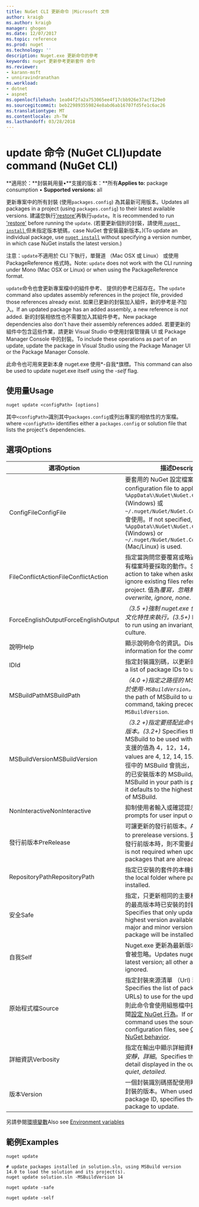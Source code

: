 ```yaml
---
title: NuGet CLI 更新命令 |Microsoft 文件
author: kraigb
ms.author: kraigb
manager: ghogen
ms.date: 12/07/2017
ms.topic: reference
ms.prod: nuget
ms.technology: ''
description: Nuget.exe 更新命令的參考
keywords: nuget 更新參考更新套件 命令
ms.reviewer:
- karann-msft
- unniravindranathan
ms.workload:
- dotnet
- aspnet
ms.openlocfilehash: 1ea04f2fa2a753065ee4f17cbb926e37acf129e0
ms.sourcegitcommit: beb229893559824e8abd6ab16707fd5fe1c6ac26
ms.translationtype: MT
ms.contentlocale: zh-TW
ms.lasthandoff: 03/28/2018
---
```

# <a name="update-command-nuget-cli"></a><span data-ttu-id="f9cc3-104">update 命令 (NuGet CLI)</span><span class="sxs-lookup"><span data-stu-id="f9cc3-104">update command (NuGet CLI)</span></span>

<span data-ttu-id="f9cc3-105">**適用於：**封裝耗用量&bullet;**支援的版本：**所有</span><span class="sxs-lookup"><span data-stu-id="f9cc3-105">**Applies to:** package consumption &bullet; **Supported versions:** all</span></span>

<span data-ttu-id="f9cc3-106">更新專案中的所有封裝 (使用`packages.config`) 為其最新可用版本。</span><span class="sxs-lookup"><span data-stu-id="f9cc3-106">Updates all packages in a project (using `packages.config`) to their latest available versions.</span></span> <span data-ttu-id="f9cc3-107">建議您執行['restore'](cli-ref-restore.md)再執行`update`。</span><span class="sxs-lookup"><span data-stu-id="f9cc3-107">It is recommended to run ['restore'](cli-ref-restore.md) before running the `update`.</span></span> <span data-ttu-id="f9cc3-108">(若要更新個別的封裝，請使用[ `nuget install` ](cli-ref-install.md)但未指定版本號碼，case NuGet 會安裝最新版本。)</span><span class="sxs-lookup"><span data-stu-id="f9cc3-108">(To update an individual package, use [`nuget install`](cli-ref-install.md) without specifying a version number, in which case NuGet installs the latest version.)</span></span>

<span data-ttu-id="f9cc3-109">注意：`update`不適用於 CLI 下執行，單聲道 （Mac OSX 或 Linux） 或使用 PackageReference 格式時。</span><span class="sxs-lookup"><span data-stu-id="f9cc3-109">Note: `update` does not work with the CLI running under Mono (Mac OSX or Linux) or when using the PackageReference format.</span></span>

<span data-ttu-id="f9cc3-110">`update`命令也會更新專案檔中的組件參考、 提供的參考已經存在。</span><span class="sxs-lookup"><span data-stu-id="f9cc3-110">The `update` command also updates assembly references in the project file, provided those references already exist.</span></span> <span data-ttu-id="f9cc3-111">如果已更新的封裝加入組件，新的參考是*不*加入。</span><span class="sxs-lookup"><span data-stu-id="f9cc3-111">If an updated package has an added assembly, a new reference is *not* added.</span></span> <span data-ttu-id="f9cc3-112">新的封裝相依性也不需要加入其組件參考。</span><span class="sxs-lookup"><span data-stu-id="f9cc3-112">New package dependencies also don't have their assembly references added.</span></span> <span data-ttu-id="f9cc3-113">若要更新的組件中包含這些作業，請更新 Visual Studio 中使用封裝管理員 UI 或 Package Manager Console 中的封裝。</span><span class="sxs-lookup"><span data-stu-id="f9cc3-113">To include these operations as part of an update, update the package in Visual Studio using the Package Manager UI or the Package Manager Console.</span></span>

<span data-ttu-id="f9cc3-114">此命令也可用來更新本身 nuget.exe 使用*-自我*旗標。</span><span class="sxs-lookup"><span data-stu-id="f9cc3-114">This command can also be used to update nuget.exe itself using the *-self* flag.</span></span>

## <a name="usage"></a><span data-ttu-id="f9cc3-115">使用量</span><span class="sxs-lookup"><span data-stu-id="f9cc3-115">Usage</span></span>

```cli
nuget update <configPath> [options]
```

<span data-ttu-id="f9cc3-116">其中`<configPath>`識別其中`packages.config`或列出專案的相依性的方案檔。</span><span class="sxs-lookup"><span data-stu-id="f9cc3-116">where `<configPath>` identifies either a `packages.config` or solution file that lists the project's dependencies.</span></span>

## <a name="options"></a><span data-ttu-id="f9cc3-117">選項</span><span class="sxs-lookup"><span data-stu-id="f9cc3-117">Options</span></span>

| <span data-ttu-id="f9cc3-118">選項</span><span class="sxs-lookup"><span data-stu-id="f9cc3-118">Option</span></span> | <span data-ttu-id="f9cc3-119">描述</span><span class="sxs-lookup"><span data-stu-id="f9cc3-119">Description</span></span> |
| --- | --- |
| <span data-ttu-id="f9cc3-120">ConfigFile</span><span class="sxs-lookup"><span data-stu-id="f9cc3-120">ConfigFile</span></span> | <span data-ttu-id="f9cc3-121">要套用的 NuGet 設定檔案。</span><span class="sxs-lookup"><span data-stu-id="f9cc3-121">The NuGet configuration file to apply.</span></span> <span data-ttu-id="f9cc3-122">如果未指定， `%AppData%\NuGet\NuGet.Config` (Windows) 或`~/.nuget/NuGet/NuGet.Config`(Mac/Linux) 會使用。</span><span class="sxs-lookup"><span data-stu-id="f9cc3-122">If not specified, `%AppData%\NuGet\NuGet.Config` (Windows) or `~/.nuget/NuGet/NuGet.Config` (Mac/Linux) is used.</span></span>|
| <span data-ttu-id="f9cc3-123">FileConflictAction</span><span class="sxs-lookup"><span data-stu-id="f9cc3-123">FileConflictAction</span></span> | <span data-ttu-id="f9cc3-124">指定當詢問您要覆寫或略過專案所參考的現有檔案時要採取的動作。</span><span class="sxs-lookup"><span data-stu-id="f9cc3-124">Specifies the action to take when asked to overwrite or ignore existing files referenced by the project.</span></span> <span data-ttu-id="f9cc3-125">值為*覆寫，忽略無*。</span><span class="sxs-lookup"><span data-stu-id="f9cc3-125">Values are *overwrite, ignore, none*.</span></span> |
| <span data-ttu-id="f9cc3-126">ForceEnglishOutput</span><span class="sxs-lookup"><span data-stu-id="f9cc3-126">ForceEnglishOutput</span></span> | <span data-ttu-id="f9cc3-127">*（3.5 +)*強制 nuget.exe 使用不變，英文的文化特性來執行。</span><span class="sxs-lookup"><span data-stu-id="f9cc3-127">*(3.5+)* Forces nuget.exe to run using an invariant, English-based culture.</span></span> |
| <span data-ttu-id="f9cc3-128">說明</span><span class="sxs-lookup"><span data-stu-id="f9cc3-128">Help</span></span> | <span data-ttu-id="f9cc3-129">顯示說明命令的資訊。</span><span class="sxs-lookup"><span data-stu-id="f9cc3-129">Displays help information for the command.</span></span> |
| <span data-ttu-id="f9cc3-130">ID</span><span class="sxs-lookup"><span data-stu-id="f9cc3-130">Id</span></span> | <span data-ttu-id="f9cc3-131">指定封裝識別碼，以更新的清單。</span><span class="sxs-lookup"><span data-stu-id="f9cc3-131">Specifies a list of package IDs to update.</span></span> |
| <span data-ttu-id="f9cc3-132">MSBuildPath</span><span class="sxs-lookup"><span data-stu-id="f9cc3-132">MSBuildPath</span></span> | <span data-ttu-id="f9cc3-133">*（4.0 +)*指定之路徑的 MSBuild 命令，優先於使用`-MSBuildVersion`。</span><span class="sxs-lookup"><span data-stu-id="f9cc3-133">*(4.0+)* Specifies the path of MSBuild to use with the command, taking precedence over `-MSBuildVersion`.</span></span> |
| <span data-ttu-id="f9cc3-134">MSBuildVersion</span><span class="sxs-lookup"><span data-stu-id="f9cc3-134">MSBuildVersion</span></span> | <span data-ttu-id="f9cc3-135">*（3.2 +)*指定要搭配此命令使用 MSBuild 的版本。</span><span class="sxs-lookup"><span data-stu-id="f9cc3-135">*(3.2+)* Specifies the version of MSBuild to be used with this command.</span></span> <span data-ttu-id="f9cc3-136">支援的值為 4，12，14，15。</span><span class="sxs-lookup"><span data-stu-id="f9cc3-136">Supported values are 4, 12, 14, 15.</span></span> <span data-ttu-id="f9cc3-137">根據預設，在路徑中的 MSBuild 會挑出，否則，預設為最高的已安裝版本的 MSBuild。</span><span class="sxs-lookup"><span data-stu-id="f9cc3-137">By default the MSBuild in your path is picked, otherwise it defaults to the highest installed version of MSBuild.</span></span> |
| <span data-ttu-id="f9cc3-138">NonInteractive</span><span class="sxs-lookup"><span data-stu-id="f9cc3-138">NonInteractive</span></span> | <span data-ttu-id="f9cc3-139">抑制使用者輸入或確認提示。</span><span class="sxs-lookup"><span data-stu-id="f9cc3-139">Suppresses prompts for user input or confirmations.</span></span> |
| <span data-ttu-id="f9cc3-140">發行前版本</span><span class="sxs-lookup"><span data-stu-id="f9cc3-140">PreRelease</span></span> | <span data-ttu-id="f9cc3-141">可讓更新的發行前版本。</span><span class="sxs-lookup"><span data-stu-id="f9cc3-141">Allows updating to prerelease versions.</span></span> <span data-ttu-id="f9cc3-142">更新已安裝的套件發行前版本時，則不需要此旗標。</span><span class="sxs-lookup"><span data-stu-id="f9cc3-142">This flag is not required when updating prerelease packages that are already installed.</span></span> |
| <span data-ttu-id="f9cc3-143">RepositoryPath</span><span class="sxs-lookup"><span data-stu-id="f9cc3-143">RepositoryPath</span></span> | <span data-ttu-id="f9cc3-144">指定已安裝的套件的本機資料夾。</span><span class="sxs-lookup"><span data-stu-id="f9cc3-144">Specifies the local folder where packages are installed.</span></span> |
| <span data-ttu-id="f9cc3-145">安全</span><span class="sxs-lookup"><span data-stu-id="f9cc3-145">Safe</span></span> | <span data-ttu-id="f9cc3-146">指定，只更新相同的主要和次要版本中可用的最高版本時已安裝的封裝將會安裝。</span><span class="sxs-lookup"><span data-stu-id="f9cc3-146">Specifies that only updates with the highest version available within the same major and minor version as the installed package will be installed.</span></span> |
| <span data-ttu-id="f9cc3-147">自我</span><span class="sxs-lookup"><span data-stu-id="f9cc3-147">Self</span></span> | <span data-ttu-id="f9cc3-148">Nuget.exe 更新為最新版本。所有其他引數會被忽略。</span><span class="sxs-lookup"><span data-stu-id="f9cc3-148">Updates nuget.exe to the latest version; all other arguments are ignored.</span></span> |
| <span data-ttu-id="f9cc3-149">原始程式檔</span><span class="sxs-lookup"><span data-stu-id="f9cc3-149">Source</span></span> | <span data-ttu-id="f9cc3-150">指定封裝來源清單 （Url) 若要使用的更新。</span><span class="sxs-lookup"><span data-stu-id="f9cc3-150">Specifies the list of package sources (as URLs) to use for the updates.</span></span> <span data-ttu-id="f9cc3-151">如果省略，則此命令會使用組態檔中提供的來源，請參閱[設定 NuGet 行為](../consume-packages/configuring-nuget-behavior.md)。</span><span class="sxs-lookup"><span data-stu-id="f9cc3-151">If omitted, the command uses the sources provided in configuration files, see [Configuring NuGet behavior](../consume-packages/configuring-nuget-behavior.md).</span></span> |
| <span data-ttu-id="f9cc3-152">詳細資訊</span><span class="sxs-lookup"><span data-stu-id="f9cc3-152">Verbosity</span></span> | <span data-ttu-id="f9cc3-153">指定在輸出中顯示詳細資料的數量：*正常*，*安靜*，*詳細*。</span><span class="sxs-lookup"><span data-stu-id="f9cc3-153">Specifies the amount of detail displayed in the output: *normal*, *quiet*, *detailed*.</span></span> |
| <span data-ttu-id="f9cc3-154">版本</span><span class="sxs-lookup"><span data-stu-id="f9cc3-154">Version</span></span> | <span data-ttu-id="f9cc3-155">一個封裝識別碼搭配使用時，指定要更新之封裝的版本。</span><span class="sxs-lookup"><span data-stu-id="f9cc3-155">When used with one package ID, specifies the version of the package to update.</span></span> |

<span data-ttu-id="f9cc3-156">另請參閱[環境變數](cli-ref-environment-variables.md)</span><span class="sxs-lookup"><span data-stu-id="f9cc3-156">Also see [Environment variables](cli-ref-environment-variables.md)</span></span>

## <a name="examples"></a><span data-ttu-id="f9cc3-157">範例</span><span class="sxs-lookup"><span data-stu-id="f9cc3-157">Examples</span></span>

```cli
nuget update

# update packages installed in solution.sln, using MSBuild version 14.0 to load the solution and its project(s).
nuget update solution.sln -MSBuildVersion 14

nuget update -safe

nuget update -self
```
